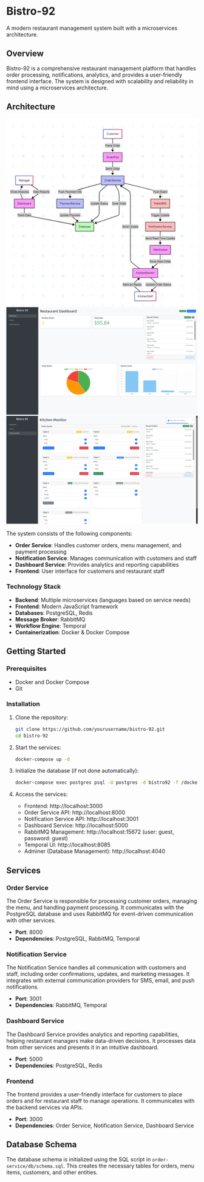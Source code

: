 # Bistro-92

A modern restaurant management system built with a microservices architecture.

## Overview

Bistro-92 is a comprehensive restaurant management platform that handles order processing, notifications, analytics, and provides a user-friendly frontend interface. The system is designed with scalability and reliability in mind using a microservices architecture.

## Architecture

![Bistro-92 Architecture](./assets/image1.png)
![Bistro-92 Architecture](./assets/image2.png)
![Bistro-92 Architecture](./assets/image3.png)



The system consists of the following components:

- **Order Service**: Handles customer orders, menu management, and payment processing
- **Notification Service**: Manages communication with customers and staff
- **Dashboard Service**: Provides analytics and reporting capabilities
- **Frontend**: User interface for customers and restaurant staff

### Technology Stack

- **Backend**: Multiple microservices (languages based on service needs)
- **Frontend**: Modern JavaScript framework
- **Databases**: PostgreSQL, Redis
- **Message Broker**: RabbitMQ
- **Workflow Engine**: Temporal
- **Containerization**: Docker & Docker Compose

## Getting Started

### Prerequisites

- Docker and Docker Compose
- Git

### Installation

1. Clone the repository:
   ```bash
   git clone https://github.com/yourusername/bistro-92.git
   cd bistro-92
   ```

2. Start the services:
   ```bash
   docker-compose up -d
   ```

3. Initialize the database (if not done automatically):
   ```bash
   docker-compose exec postgres psql -U postgres -d bistro92 -f /docker-entrypoint-initdb.d/init.sql
   ```

4. Access the services:
   - Frontend: http://localhost:3000
   - Order Service API: http://localhost:8000
   - Notification Service API: http://localhost:3001
   - Dashboard Service: http://localhost:5000
   - RabbitMQ Management: http://localhost:15672 (user: guest, password: guest)
   - Temporal UI: http://localhost:8085
   - Adminer (Database Management): http://localhost:4040

## Services

### Order Service

The Order Service is responsible for processing customer orders, managing the menu, and handling payment processing. It communicates with the PostgreSQL database and uses RabbitMQ for event-driven communication with other services.

- **Port**: 8000
- **Dependencies**: PostgreSQL, RabbitMQ, Temporal

### Notification Service

The Notification Service handles all communication with customers and staff, including order confirmations, updates, and marketing messages. It integrates with external communication providers for SMS, email, and push notifications.

- **Port**: 3001
- **Dependencies**: RabbitMQ, Temporal

### Dashboard Service

The Dashboard Service provides analytics and reporting capabilities, helping restaurant managers make data-driven decisions. It processes data from other services and presents it in an intuitive dashboard.

- **Port**: 5000
- **Dependencies**: PostgreSQL, Redis

### Frontend

The frontend provides a user-friendly interface for customers to place orders and for restaurant staff to manage operations. It communicates with the backend services via APIs.

- **Port**: 3000
- **Dependencies**: Order Service, Notification Service, Dashboard Service

## Database Schema

The database schema is initialized using the SQL script in `order-service/db/schema.sql`. This creates the necessary tables for orders, menu items, customers, and other entities.




